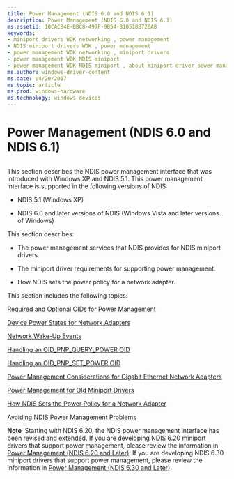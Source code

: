 ```yaml
---
title: Power Management (NDIS 6.0 and NDIS 6.1)
description: Power Management (NDIS 6.0 and NDIS 6.1)
ms.assetid: 10CACB4E-BBC8-497F-9B54-810518B726A8
keywords:
- miniport drivers WDK networking , power management
- NDIS miniport drivers WDK , power management
- power management WDK networking , miniport drivers
- power management WDK NDIS miniport
- power management WDK NDIS miniport , about miniport driver power management
ms.author: windows-driver-content
ms.date: 04/20/2017
ms.topic: article
ms.prod: windows-hardware
ms.technology: windows-devices
---
```


# Power Management (NDIS 6.0 and NDIS 6.1)


## <a href="" id="ddk-power-management-for-ndis-miniport-drivers-ng"></a>


This section describes the NDIS power management interface that was introduced with Windows XP and NDIS 5.1. This power management interface is supported in the following versions of NDIS:

-   NDIS 5.1 (Windows XP)

-   NDIS 6.0 and later versions of NDIS (Windows Vista and later versions of Windows)

This section describes:

-   The power management services that NDIS provides for NDIS miniport drivers.

-   The miniport driver requirements for supporting power management.

-   How NDIS sets the power policy for a network adapter.

This section includes the following topics:

[Required and Optional OIDs for Power Management](required-and-optional-oids-for-power-management.md)

[Device Power States for Network Adapters](device-power-states-for-network-adapters.md)

[Network Wake-Up Events](network-wake-up-events.md)

[Handling an OID\_PNP\_QUERY\_POWER OID](handling-an-oid-pnp-query-power-oid.md)

[Handling an OID\_PNP\_SET\_POWER OID](handling-an-oid-pnp-set-power-oid.md)

[Power Management Considerations for Gigabit Ethernet Network Adapters](power-management-considerations-for-gigabit-ethernet-network-adapters.md)

[Power Management for Old Miniport Drivers](power-management-for-old-miniport-drivers.md)

[How NDIS Sets the Power Policy for a Network Adapter](how-ndis-sets-the-power-policy-for-a-network-adapter.md)

[Avoiding NDIS Power Management Problems](avoiding-ndis-power-management-problems.md)

**Note**  Starting with NDIS 6.20, the NDIS power management interface has been revised and extended. If you are developing NDIS 6.20 miniport drivers that support power management, please review the information in [Power Management (NDIS 6.20 and Later)](https://msdn.microsoft.com/library/windows/hardware/hh205401). If you are developing NDIS 6.30 miniport drivers that support power management, please review the information in [Power Management (NDIS 6.30 and Later)](https://msdn.microsoft.com/library/windows/hardware/hh440160).

 

 

 





